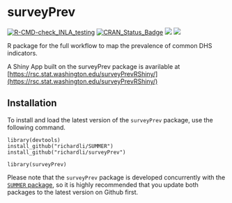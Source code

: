# surveyPrev
[![R-CMD-check_INLA_testing](https://github.com/richardli/surveyPrev/actions/workflows/R-CMD-check-inla-testing.yml/badge.svg)](https://github.com/richardli/surveyPrev/actions/workflows/R-CMD-check-inla-testing.yml) [![CRAN\_Status\_Badge](https://www.r-pkg.org/badges/version/surveyPrev)](https://cran.r-project.org/package=surveyPrev) [![](https://cranlogs.r-pkg.org/badges/surveyPrev)](https://cran.r-project.org/package=surveyPrev) [![](https://cranlogs.r-pkg.org/badges/grand-total/surveyPrev?color=orange)](https://cran.r-project.org/package=surveyPrev)

R package for the full workflow to map the prevalence of common DHS indicators.

A Shiny App built on the surveyPrev package is avarilable at [https://rsc.stat.washington.edu/surveyPrevRShiny/](https://rsc.stat.washington.edu/surveyPrevRShiny/)


## Installation
To install and load the latest version of the `surveyPrev` package, use the following command. 

```
library(devtools)
install_github("richardli/SUMMER")
install_github("richardli/surveyPrev")

library(surveyPrev)
```

Please note that the `surveyPrev` package is developed concurrently with the [`SUMMER` package](https://github.com/richardli/summer), so it is highly recommended that you update both packages to the latest version on Github first.
